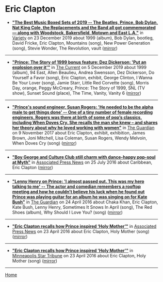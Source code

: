 # Eric Clapton

 - [**"The Best Music Boxed Sets of 2019 -- The Beatles, Prince, Bob Dylan, Nat King Cole, the Replacements and the Band all got commemorated — along with Woodstock, Bakersfield, Motown and East L.A."**](https://variety.com/2019/music/reviews/best-music-boxed-sets-2019-1203451459/) in [Variety](https://variety.com/) on 23 December 2019 about 1999 (album), Bob Dylan, bootleg, David Fricke, Eric Clapton, Mountains (song), New Power Generation (song), Stevie Wonder, The Revolution, vault ([mirror](https://web.archive.org/web/*/https://variety.com/2019/music/reviews/best-music-boxed-sets-2019-1203451459/))

----

 - [**"Prince: The Story of 1999 bonus feature: Dez Dickerson: 'Put an explosion over it'"**](https://www.thecurrent.org/feature/2019/12/05/prince-the-story-of-1999-bonus-dez-dickerson-prince-guitarist-interview) in [The Current](https://www.thecurrent.org/) on 5 December 2019 about 1999 (album), 94 East, Allen Beaulieu, Andrea Swensson, Dez Dickerson, Do Yourself a Favor (song), Eric Clapton, exhibit, George Clinton, I Wanna Be Your Lover (song), Jamie Starr, Little Red Corvette (song), Morris Day, orange, Peggy McCreary, Prince: The Story of 1999, SNL (TV show), Sunset Sound (place), The Time, Vanity, Vanity 6 ([mirror](https://web.archive.org/web/*/https://www.thecurrent.org/feature/2019/12/05/prince-the-story-of-1999-bonus-dez-dickerson-prince-guitarist-interview))

----

 - [**"Prince's sound engineer, Susan Rogers: 'He needed to be the alpha male to get things done' -- One of a tiny number of female recording engineers, Rogers was there at birth of some of pop’s classics, including When Doves Cry. She recalls the man she knew – and shares her theory about why he loved working with women"**](https://www.theguardian.com/music/2017/nov/09/princes-sound-engineer-susan-rogers-he-needed-to-be-the-alpha-male-to-get-things-done) in [The Guardian](https://www.theguardian.com/) on 9 November 2017 about Eric Clapton, exhibit, exhibition, James Brown, Joni Mitchell, Lisa Coleman, Susan Rogers, Wendy Melvoin, When Doves Cry (song) ([mirror](https://web.archive.org/web/*/https://www.theguardian.com/music/2017/nov/09/princes-sound-engineer-susan-rogers-he-needed-to-be-the-alpha-male-to-get-things-done))

----

 - [**"Boy George and Culture Club still charm with dance-happy pop-soul at Myth"**](https://apnews.com/3768e56a942a4801b42924416895d251) in [Associated Press News](https://apnews.com/) on 25 July 2016 about Caribbean, Eric Clapton ([mirror](https://web.archive.org/web/*/https://apnews.com/3768e56a942a4801b42924416895d251))

----

 - [**"Lenny Henry on Prince: 'I almost passed out. This was my hero talking to me' -- The actor and comedian remembers a rooftop meeting and how he couldn’t believe his luck when he found out Prince was playing guitar for an album he was singing on for Kate Bush"**](https://www.theguardian.com/music/2016/apr/24/the-time-i-sang-with-prince-and-kate-bush-by-lenny-henry) in [The Guardian](https://www.theguardian.com/) on 24 April 2016 about Chaka Khan, Eric Clapton, Kate Bush, Lenny Henry, Sometimes It Snows In April (song), The Red Shoes (album), Why Should I Love You? (song) ([mirror](https://web.archive.org/web/*/https://www.theguardian.com/music/2016/apr/24/the-time-i-sang-with-prince-and-kate-bush-by-lenny-henry))

----

 - [**"Eric Clapton recalls how Prince inspired ‘Holy Mother’"**](https://apnews.com/cfccdaf1481040cc962ce6bc1a79d227) in [Associated Press News](https://apnews.com/) on 23 April 2016 about Eric Clapton, Holy Mother (song) ([mirror](https://web.archive.org/web/*/https://apnews.com/cfccdaf1481040cc962ce6bc1a79d227))

----

 - [**"Eric Clapton recalls how Prince inspired 'Holy Mother'"**](http://www.startribune.com/eric-clapton-recalls-how-prince-inspired-holy-mother/376852721/) in [Minneapolis Star Tribune](http://www.startribune.com/) on 23 April 2016 about Eric Clapton, Holy Mother (song) ([mirror](https://web.archive.org/web/*/http://www.startribune.com/eric-clapton-recalls-how-prince-inspired-holy-mother/376852721/))

----

[Home](../)
